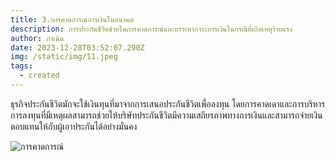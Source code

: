 ```yaml
---
title: 3.การคาดการณ์การเงินในอนาคต
description: การประกันชีวิตช่วยในการคาดการณ์และบรรเทาภาระการเงินในกรณีที่เกิดเหตุร้ายแรง
author: กำเนิด
date: 2023-12-28T03:52:07.290Z
img: /static/img/11.jpeg
tags:
  - created
---
```


ธุรกิจประกันชีวิตมักจะใช้เงินทุนที่มาจากการเสนอประกันชีวิตเพื่อลงทุน โดยการคาดเดาและการบริหารการลงทุนที่มีเหตุผลสามารถช่วยให้บริษัทประกันชีวิตมีความเสถียรภาพทางการเงินและสามารถจ่ายเงินตอบแทนให้กับผู้เอาประกันได้อย่างมั่นคง

![การคาดการณ์](/static/img/11.jpeg "การคาดการณ์")
